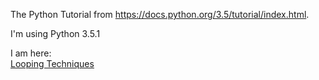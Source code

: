 The Python Tutorial from https://docs.python.org/3.5/tutorial/index.html.

I'm using Python 3.5.1

I am here:  
[Looping Techniques](https://docs.python.org/3.5/tutorial/datastructures.html#looping-techniques)
